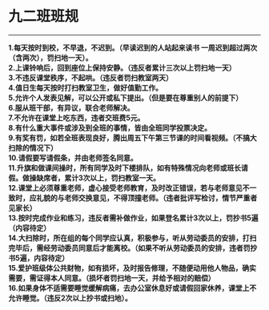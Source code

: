 九二班班规
===

---

**1.每天按时到校，不早退，不迟到。（早读迟到的人站起来读书 一周迟到超过两次（含两次），罚扫地一天）。<br>**
**2.上课铃响后，回到座位上保持安静。（违反者累计三次以上罚扫地一天）**<br>
**3.不违反课堂秩序，不起哄。（违反者罚扫教室两天）**<br>
**4.值日生每天按时打扫教室卫生，做好值勤工作。**<br>
**5.允许个人发表见解，可以公开或私下提出。（但是要在尊重别人的前提下）**<br>
**6.服从班干部，有异议，联合老师解决。**<br>
**7.不允许在课堂上吃东西，违者交班费5元。**<br>
**8.有什么重大事件或涉及到全班的事情，皆由全班同学投票决定。**<br>
**9.有奖有罚，如若全班表现良好，腾出周五下午第三节课的时间看视频。（不搞大扫除的情况下）**<br>
**10.请假要写请假条，并由老师签名同意。**<br>
**11.升旗和做课间操时，所有同学及时下楼排队，如有特殊情况向老师或班长请假。做操缺席者，累计3次以上，罚扫教室一天。**<br>
**12.课堂上必须尊重老师，虚心接受老师教育，及时改正错误，若与老师意见不一致时，应礼貌的与老师交换意见，不得顶撞老师。（违者批评写检讨，情节严重者见家长）**<br>
**13.按时完成作业和练习，违反者需补做作业，如果登名累计3次以上，罚抄书5遍（内容待定）**<br>
**14.大扫除时，所在组的每个同学应认真，积极参与，听从劳动委员的安排，打扫完毕后，需经劳动委员同意后才能离校。（如果不听从劳动委员的安排，违者罚抄书5遍，内容待定）**<br>
**15.爱护班级体公共财物，如有损坏，及时报告修理，不随便动用他人物品，确实需要，需证得本人同意。（损坏者罚扫地一天，并给予相对的赔偿）**<br>
**16.如果身体不适需要睡觉缓解病痛，去办公室休息好或请假回家休养，课堂上不允许睡觉。（违反2次以上抄书或扫地）。**<br>
